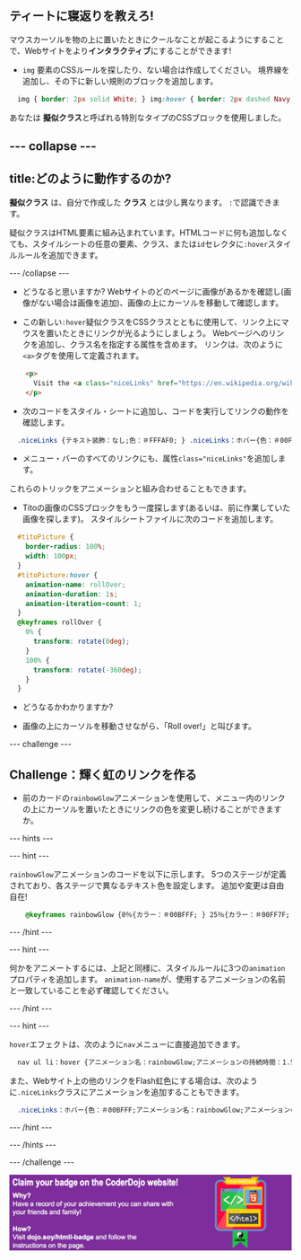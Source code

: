 ## ティートに寝返りを教えろ!

マウスカーソルを物の上に置いたときにクールなことが起こるようにすることで、Webサイトをより**インタラクティブ**にすることができます!

+ `img` 要素のCSSルールを探したり、ない場合は作成してください。 境界線を追加し、その下に新しい規則のブロックを追加します。

```css
  img { border: 2px solid White; } img:hover { border: 2px dashed Navy; }
```

あなたは **擬似クラス**と呼ばれる特別なタイプのCSSブロックを使用しました。

## \--- collapse \---

## title:どのように動作するのか?

**擬似クラス** は、自分で作成した **クラス** とは少し異なります。 `:`で認識できます。

疑似クラスはHTML要素に組み込まれています。HTMLコードに何も追加しなくても、スタイルシートの任意の要素、クラス、または`id`セレクタに`:hover`スタイルルールを追加できます。

\--- /collapse \---

+ どうなると思いますか? Webサイトのどのページに画像があるかを確認し(画像がない場合は画像を追加)、画像の上にカーソルを移動して確認します。

+ この新しい`:hover`疑似クラスをCSSクラスとともに使用して、リンク上にマウスを置いたときにリンクが光るようにしましょう。 Webページへのリンクを追加し、クラス名を指定する属性を含めます。 リンクは、次のように`<a>`タグを使用して定義されます。

```html
    <p>
      Visit the <a class="niceLinks" href="https://en.wikipedia.org/wiki/Ireland">Wikipedia page</a> to learn even more about Ireland!
    </p>
```

+ 次のコードをスタイル・シートに追加し、コードを実行してリンクの動作を確認します。

```css
  .niceLinks {テキスト装飾：なし;色：＃FFFAF0; } .niceLinks：ホバー{色：＃00FF7F; }
```

+ メニュー・バーのすべてのリンクにも、属性`class="niceLinks"`を追加します。

これらのトリックをアニメーションと組み合わせることもできます。

+ Titoの画像のCSSブロックをもう一度探します(あるいは、前に作業していた画像を探します)。 スタイルシートファイルに次のコードを追加します。

```css
  #titoPicture {
    border-radius: 100%;
    width: 100px;
  }
  #titoPicture:hover {
    animation-name: rollOver;
    animation-duration: 1s;
    animation-iteration-count: 1;
  }
  @keyframes rollOver {
    0% {
      transform: rotate(0deg);
    }
    100% {
      transform: rotate(-360deg);
    }
  }
```

+ どうなるかわかりますか?

+ 画像の上にカーソルを移動させながら、「Roll over!」と叫びます。

\--- challenge \---

## Challenge：輝く虹のリンクを作る

+ 前のカードの`rainbowGlow`アニメーションを使用して、メニュー内のリンクの上にカーソルを置いたときにリンクの色を変更し続けることができますか。

\--- hints \---

\--- hint \---

`rainbowGlow`アニメーションのコードを以下に示します。 5つのステージが定義されており、各ステージで異なるテキスト色を設定します。 追加や変更は自由自在!

```css
    @keyframes rainbowGlow {0％{カラー：＃00BFFF; } 25％{カラー：＃00FF7F; } 50％{カラー：#eeeeaf; } 75％{color：#eeafee; } 100％{カラー：＃00BFFF; }}
```

\--- /hint \---

\--- hint \---

何かをアニメートするには、上記と同様に、スタイルルールに3つの`animation`プロパティを追加します。 `animation-name`が、使用するアニメーションの名前と一致していることを必ず確認してください。

\--- /hint \---

\--- hint \---

`hover`エフェクトは、次のように`nav`メニューに直接追加できます。

```css
  nav ul li：hover {アニメーション名：rainbowGlow;アニメーションの持続時間：1.5秒;アニメーション反復カウント：無限; }
```

また、Webサイト上の他のリンクをFlash虹色にする場合は、次のように`.niceLinks`クラスにアニメーションを追加することもできます。

```css
  .niceLinks：ホバー{色：＃00BFFF;アニメーション名：rainbowGlow;アニメーションの持続時間：1.5秒;アニメーション反復カウント：無限; }
```

\--- /hint \---

\--- /hints \---

\--- /challenge \---

![](images/badge-footer-image-html-intermed.png)